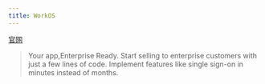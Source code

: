 ```yaml
---
title: WorkOS
---
```

[官网](https://workos.com/docs)
> Your app,Enterprise Ready.
> Start selling to enterprise customers with just a few lines of code. Implement features like single sign-on in minutes instead of months.
